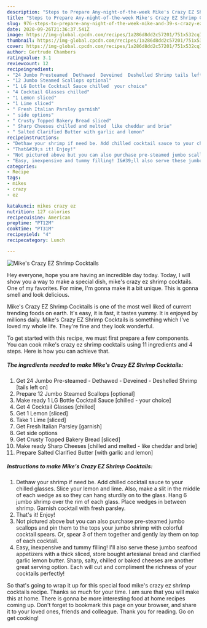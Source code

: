 ```yaml
---
description: "Steps to Prepare Any-night-of-the-week Mike's Crazy EZ Shrimp Cocktails"
title: "Steps to Prepare Any-night-of-the-week Mike's Crazy EZ Shrimp Cocktails"
slug: 976-steps-to-prepare-any-night-of-the-week-mike-and-39-s-crazy-ez-shrimp-cocktails
date: 2020-09-26T21:36:37.541Z
image: https://img-global.cpcdn.com/recipes/1a286d8dd2c57201/751x532cq70/mikes-crazy-ez-shrimp-cocktails-recipe-main-photo.jpg
thumbnail: https://img-global.cpcdn.com/recipes/1a286d8dd2c57201/751x532cq70/mikes-crazy-ez-shrimp-cocktails-recipe-main-photo.jpg
cover: https://img-global.cpcdn.com/recipes/1a286d8dd2c57201/751x532cq70/mikes-crazy-ez-shrimp-cocktails-recipe-main-photo.jpg
author: Gertrude Chambers
ratingvalue: 3.1
reviewcount: 12
recipeingredient:
- "24 Jumbo Presteamed  Dethawed  Deveined  Deshelled Shrimp tails left on"
- "12 Jumbo Steamed Scallops optional"
- "1 LG Bottle Cocktail Sauce chilled  your choice"
- "4 Cocktail Glasses chilled"
- "1 Lemon sliced"
- "1 Lime sliced"
- " Fresh Italian Parsley garnish"
- " side options"
- " Crusty Topped Bakery Bread sliced"
- " Sharp Cheeses chilled and melted  like cheddar and brie"
- " Salted Clarified Butter with garlic and lemon"
recipeinstructions:
- "Dethaw your shrimp if need be. Add chilled cocktail sauce to your chilled glasses. Slice your lemon and lime. Also, make a slit in the middle of each wedge as so they can hang sturdily on to the glass. Hang 6 jumbo shrimp over the rim of each glass. Place wedges in between shrimp. Garnish cocktail with fresh parsley."
- "That&#39;s it! Enjoy!"
- "Not pictured above but you can also purchase pre-steamed jumbo scallops and pin them to the tops your jumbo shrimp with colorful cocktail spears. Or, spear 3 of them together and gently lay them on top of each cocktail."
- "Easy, inexpensive and tummy filling! I&#39;ll also serve these jumbo seafood appetizers with a thick sliced, store bought artesianal bread and clarified garlic lemon butter. Sharp, salty, chilled or baked cheeses are another great serving option. Each will cut and compliment the richness of your cocktails perfectly!"
categories:
- Recipe
tags:
- mikes
- crazy
- ez

katakunci: mikes crazy ez 
nutrition: 127 calories
recipecuisine: American
preptime: "PT12M"
cooktime: "PT31M"
recipeyield: "4"
recipecategory: Lunch

---
```



![Mike&#39;s Crazy EZ Shrimp Cocktails](https://img-global.cpcdn.com/recipes/1a286d8dd2c57201/751x532cq70/mikes-crazy-ez-shrimp-cocktails-recipe-main-photo.jpg)

Hey everyone, hope you are having an incredible day today. Today, I will show you a way to make a special dish, mike&#39;s crazy ez shrimp cocktails. One of my favorites. For mine, I'm gonna make it a bit unique. This is gonna smell and look delicious.



Mike&#39;s Crazy EZ Shrimp Cocktails is one of the most well liked of current trending foods on earth. It's easy, it is fast, it tastes yummy. It is enjoyed by millions daily. Mike&#39;s Crazy EZ Shrimp Cocktails is something which I've loved my whole life. They're fine and they look wonderful.


To get started with this recipe, we must first prepare a few components. You can cook mike&#39;s crazy ez shrimp cocktails using 11 ingredients and 4 steps. Here is how you can achieve that.

<!--inarticleads1-->

##### The ingredients needed to make Mike&#39;s Crazy EZ Shrimp Cocktails:

1. Get 24 Jumbo Pre-steamed - Dethawed - Deveined - Deshelled Shrimp [tails left on]
1. Prepare 12 Jumbo Steamed Scallops [optional]
1. Make ready 1 LG Bottle Cocktail Sauce [chilled - your choice]
1. Get 4 Cocktail Glasses [chilled]
1. Get 1 Lemon [sliced]
1. Take 1 Lime [sliced]
1. Get  Fresh Italian Parsley [garnish]
1. Get  side options
1. Get  Crusty Topped Bakery Bread [sliced]
1. Make ready  Sharp Cheeses [chilled and melted - like cheddar and brie]
1. Prepare  Salted Clarified Butter [with garlic and lemon]




<!--inarticleads2-->

##### Instructions to make Mike&#39;s Crazy EZ Shrimp Cocktails:

1. Dethaw your shrimp if need be. Add chilled cocktail sauce to your chilled glasses. Slice your lemon and lime. Also, make a slit in the middle of each wedge as so they can hang sturdily on to the glass. Hang 6 jumbo shrimp over the rim of each glass. Place wedges in between shrimp. Garnish cocktail with fresh parsley.
1. That&#39;s it! Enjoy!
1. Not pictured above but you can also purchase pre-steamed jumbo scallops and pin them to the tops your jumbo shrimp with colorful cocktail spears. Or, spear 3 of them together and gently lay them on top of each cocktail.
1. Easy, inexpensive and tummy filling! I&#39;ll also serve these jumbo seafood appetizers with a thick sliced, store bought artesianal bread and clarified garlic lemon butter. Sharp, salty, chilled or baked cheeses are another great serving option. Each will cut and compliment the richness of your cocktails perfectly!




So that's going to wrap it up for this special food mike&#39;s crazy ez shrimp cocktails recipe. Thanks so much for your time. I am sure that you will make this at home. There is gonna be more interesting food at home recipes coming up. Don't forget to bookmark this page on your browser, and share it to your loved ones, friends and colleague. Thank you for reading. Go on get cooking!
